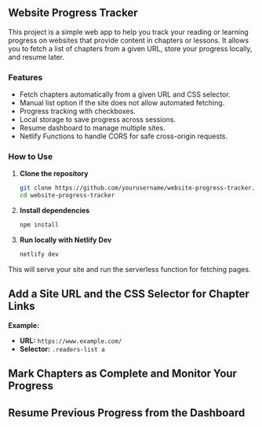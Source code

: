 ## Website Progress Tracker

This project is a simple web app to help you track your reading or learning progress on websites that provide content in chapters or lessons. It allows you to fetch a list of chapters from a given URL, store your progress locally, and resume later.

### Features

- Fetch chapters automatically from a given URL and CSS selector.
- Manual list option if the site does not allow automated fetching.
- Progress tracking with checkboxes.
- Local storage to save progress across sessions.
- Resume dashboard to manage multiple sites.
- Netlify Functions to handle CORS for safe cross-origin requests.

### How to Use

1. **Clone the repository**
   ```bash
   git clone https://github.com/yourusername/website-progress-tracker.git
   cd website-progress-tracker
2. **Install dependencies**

   ```bash
   npm install
3. **Run locally with Netlify Dev**
   ```bash
   netlify dev
This will serve your site and run the serverless function for fetching pages.

## Add a Site URL and the CSS Selector for Chapter Links

**Example:**

- **URL:** `https://www.example.com/`
- **Selector:** `.readers-list a`

## Mark Chapters as Complete and Monitor Your Progress

## Resume Previous Progress from the Dashboard
